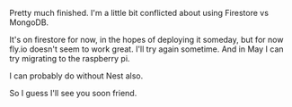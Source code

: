 Pretty much finished. I'm a little bit conflicted about using Firestore vs MongoDB.

It's on firestore for now, in the hopes of deploying it someday, but for now fly.io doesn't seem to work great. I'll try again sometime.
And in May I can try migrating to the raspberry pi.

I can probably do without Nest also.

So I guess I'll see you soon friend.

